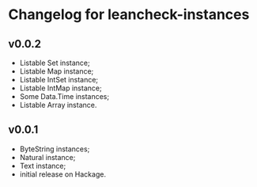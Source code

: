 Changelog for leancheck-instances
=================================

v0.0.2
------

* Listable Set instance;
* Listable Map instance;
* Listable IntSet instance;
* Listable IntMap instance;
* Some Data.Time instances;
* Listable Array instance.


v0.0.1
------

* ByteString instances;
* Natural instance;
* Text instance;
* initial release on Hackage.
